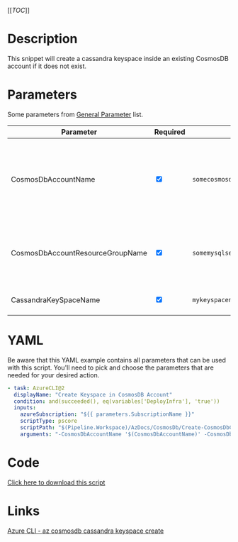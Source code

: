 [[_TOC_]]

# Description

This snippet will create a cassandra keyspace inside an existing CosmosDB account if it does not exist.

# Parameters

Some parameters from [General Parameter](/Azure/Azure-CLI-Snippets) list.

| Parameter                        | Required                        | Example Value                               | Description                                                                                                     |
| -------------------------------- | ------------------------------- | ------------------------------------------- | --------------------------------------------------------------------------------------------------------------- |
| CosmosDbAccountName              | <input type="checkbox" checked> | `somecosmosdb$(Release.EnvironmentName)`    | The name for the CosmosDB Account resource. It's recommended to use just alphanumerical characters and hyphens. |
| CosmosDbAccountResourceGroupName | <input type="checkbox" checked> | `somemysqlserver$(Release.EnvironmentName)` | The name of the resourcegroup you want your CosmosDB account to be created in                                   |
| CassandraKeySpaceName            | <input type="checkbox" checked> | `mykeyspacename`                            | The name of the keyspace to create.                                                                             |

# YAML

Be aware that this YAML example contains all parameters that can be used with this script. You'll need to pick and choose the parameters that are needed for your desired action.

```yaml
- task: AzureCLI@2
  displayName: "Create Keyspace in CosmosDB Account"
  condition: and(succeeded(), eq(variables['DeployInfra'], 'true'))
  inputs:
    azureSubscription: "${{ parameters.SubscriptionName }}"
    scriptType: pscore
    scriptPath: "$(Pipeline.Workspace)/AzDocs/CosmosDb/Create-CosmosDbCassandraKeyspace.ps1"
    arguments: "-CosmosDbAccountName '$(CosmosDbAccountName)' -CosmosDbAccountResourceGroupName '$(CosmosDbAccountResourceGroupName)' -CassandraKeySpaceName '$(CassandraKeySpaceName)'"
```

# Code

[Click here to download this script](../../../../src/CosmosDb/Create-CosmosDbCassandraKeyspace.ps1)

# Links

[Azure CLI - az cosmosdb cassandra keyspace create](https://docs.microsoft.com/en-us/cli/azure/cosmosdb/cassandra/keyspace?view=azure-cli-latest#az_cosmosdb_cassandra_keyspace_create)
